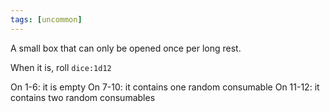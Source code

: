 ```yaml
---
tags: [uncommon]
---
```


A small box that can only be opened once per long rest. 

When it is, roll `dice:1d12`

On 1-6: it is empty
On 7-10: it contains one random consumable
On 11-12: it contains two random consumables